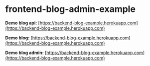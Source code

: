 # frontend-blog-admin-example

**Demo blog api:** [https://backend-blog-example.herokuapp.com](https://backend-blog-example.herokuapp.com)

**Demo blog:** [https://backend-blog-example.herokuapp.com](https://backend-blog-example.herokuapp.com)

**Demo blog admin:** [https://backend-blog-example.herokuapp.com](https://backend-blog-example.herokuapp.com)
